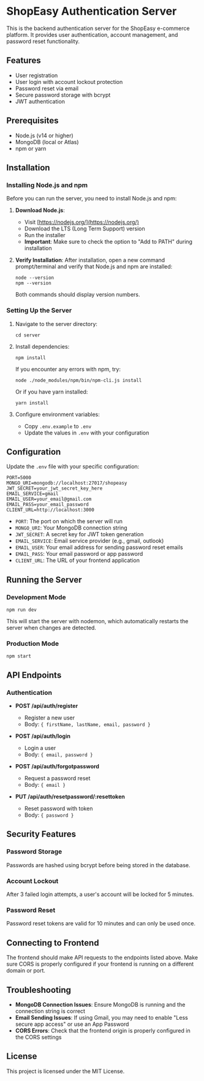 # ShopEasy Authentication Server

This is the backend authentication server for the ShopEasy e-commerce platform. It provides user authentication, account management, and password reset functionality.

## Features

- User registration
- User login with account lockout protection
- Password reset via email
- Secure password storage with bcrypt
- JWT authentication

## Prerequisites

- Node.js (v14 or higher)
- MongoDB (local or Atlas)
- npm or yarn

## Installation

### Installing Node.js and npm

Before you can run the server, you need to install Node.js and npm:

1. **Download Node.js**:
   - Visit [https://nodejs.org/](https://nodejs.org/)
   - Download the LTS (Long Term Support) version
   - Run the installer
   - **Important**: Make sure to check the option to "Add to PATH" during installation

2. **Verify Installation**:
   After installation, open a new command prompt/terminal and verify that Node.js and npm are installed:
   ```
   node --version
   npm --version
   ```
   Both commands should display version numbers.

### Setting Up the Server

1. Navigate to the server directory:
   ```
   cd server
   ```

2. Install dependencies:
   ```
   npm install
   ```

   If you encounter any errors with npm, try:
   ```
   node ./node_modules/npm/bin/npm-cli.js install
   ```

   Or if you have yarn installed:
   ```
   yarn install
   ```

3. Configure environment variables:
   - Copy `.env.example` to `.env`
   - Update the values in `.env` with your configuration

## Configuration

Update the `.env` file with your specific configuration:

```
PORT=5000
MONGO_URI=mongodb://localhost:27017/shopeasy
JWT_SECRET=your_jwt_secret_key_here
EMAIL_SERVICE=gmail
EMAIL_USER=your_email@gmail.com
EMAIL_PASS=your_email_password
CLIENT_URL=http://localhost:3000
```

- `PORT`: The port on which the server will run
- `MONGO_URI`: Your MongoDB connection string
- `JWT_SECRET`: A secret key for JWT token generation
- `EMAIL_SERVICE`: Email service provider (e.g., gmail, outlook)
- `EMAIL_USER`: Your email address for sending password reset emails
- `EMAIL_PASS`: Your email password or app password
- `CLIENT_URL`: The URL of your frontend application

## Running the Server

### Development Mode

```
npm run dev
```

This will start the server with nodemon, which automatically restarts the server when changes are detected.

### Production Mode

```
npm start
```

## API Endpoints

### Authentication

- **POST /api/auth/register**
  - Register a new user
  - Body: `{ firstName, lastName, email, password }`

- **POST /api/auth/login**
  - Login a user
  - Body: `{ email, password }`

- **POST /api/auth/forgotpassword**
  - Request a password reset
  - Body: `{ email }`

- **PUT /api/auth/resetpassword/:resettoken**
  - Reset password with token
  - Body: `{ password }`

## Security Features

### Password Storage

Passwords are hashed using bcrypt before being stored in the database.

### Account Lockout

After 3 failed login attempts, a user's account will be locked for 5 minutes.

### Password Reset

Password reset tokens are valid for 10 minutes and can only be used once.

## Connecting to Frontend

The frontend should make API requests to the endpoints listed above. Make sure CORS is properly configured if your frontend is running on a different domain or port.

## Troubleshooting

- **MongoDB Connection Issues**: Ensure MongoDB is running and the connection string is correct
- **Email Sending Issues**: If using Gmail, you may need to enable "Less secure app access" or use an App Password
- **CORS Errors**: Check that the frontend origin is properly configured in the CORS settings

## License

This project is licensed under the MIT License.
